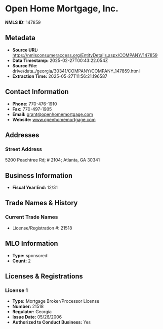 # Open Home Mortgage, Inc.

**NMLS ID:** 147859

## Metadata
- **Source URL:** https://nmlsconsumeraccess.org/EntityDetails.aspx/COMPANY/147859
- **Data Timestamp:** 2025-02-27T00:43:22.054Z
- **Source File:** drive/data_/georgia/30341/COMPANY/COMPANY_147859.html
- **Extraction Time:** 2025-05-27T11:56:21.196587

## Contact Information
- **Phone:** 770-476-1910
- **Fax:** 770-497-1905
- **Email:** grant@openhomemortgage.com
- **Website:** www.openhomemortgage.com

## Addresses
### Street Address
5200 Peachtree Rd; # 2104; Atlanta, GA 30341

## Business Information
- **Fiscal Year End:** 12/31

## Trade Names & History
### Current Trade Names
- License/Registration #: 21518

## MLO Information
- **Type:** sponsored
- **Count:** 2

## Licenses & Registrations

### License 1
- **Type:** Mortgage Broker/Processor License
- **Number:** 21518
- **Regulator:** Georgia
- **Issue Date:** 05/26/2006
- **Authorized to Conduct Business:** Yes
